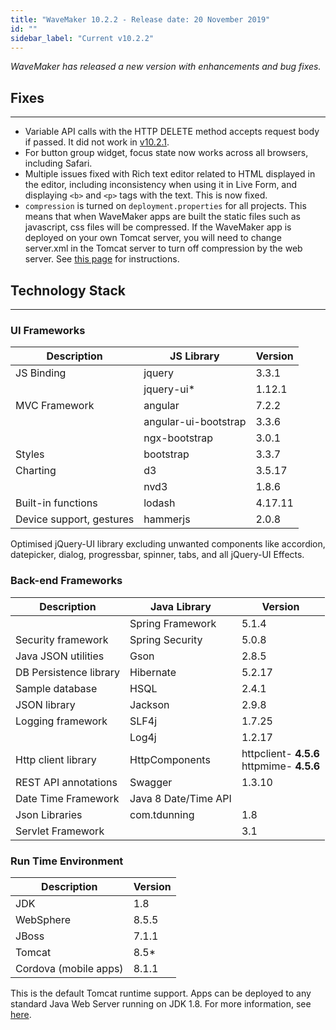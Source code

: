 ```yaml
---
title: "WaveMaker 10.2.2 - Release date: 20 November 2019"
id: ""
sidebar_label: "Current v10.2.2"
---
```

*WaveMaker has released a new version with enhancements and bug fixes.*


## Fixes
---
- Variable API calls with the HTTP DELETE method accepts request body if passed. It did not work in [v10.2.1](/learn/wavemaker-release-notes/v10-2-1).
- For button group widget, focus state now works across all browsers, including Safari.
- Multiple issues fixed with Rich text editor related to HTML displayed in the editor, including inconsistency when using it in Live Form, and displaying `<b>` and `<p>` tags with the text. This is now fixed.  
- ```compression``` is turned on ```deployment.properties``` for all projects. This means that when WaveMaker apps are built the static files such as javascript, css files will be compressed. If the WaveMaker app is deployed on your own Tomcat server, you will need to change server.xml in the Tomcat server to turn off compression by the web server. See [this page](/how-tos/wavemaker-application-deployment-tomcat/) for instructions.

## Technology Stack
---

### UI Frameworks

| Description | JS Library | Version |
| --- | --- | --- |
| JS Binding | jquery | 3.3.1 |
|  | jquery-ui* | 1.12.1 |
| MVC Framework | angular | 7.2.2 |
|  | angular-ui-bootstrap | 3.3.6 |
|  | ngx-bootstrap | 3.0.1 |
| Styles | bootstrap | 3.3.7 |
| Charting | d3 | 3.5.17 |
|  | nvd3 | 1.8.6 |
| Built-in functions | lodash | 4.17.11 |
| Device support, gestures | hammerjs | 2.0.8 |

Optimised jQuery-UI library excluding unwanted components like accordion, datepicker, dialog, progressbar, spinner, tabs, and all jQuery-UI Effects.

### Back-end Frameworks

| Description | Java Library | Version |
| --- | --- | --- |
|  | Spring Framework |5.1.4 |
| Security framework | Spring Security | 5.0.8 |
| Java JSON utilities | Gson |2.8.5 |
| DB Persistence library | Hibernate |5.2.17 |
| Sample database | HSQL |2.4.1 |
| JSON library | Jackson |2.9.8 |
| Logging framework | SLF4j |1.7.25 |
|  | Log4j | 1.2.17 |
| Http client library | HttpComponents |httpclient- **4.5.6** <br> httpmime- **4.5.6** |
| REST API annotations | Swagger | 1.3.10 |
| Date Time Framework | Java 8 Date/Time API |  |
| Json Libraries | com.tdunning |  1.8 |
| Servlet Framework |  | 3.1 |

### Run Time Environment

| Description | Version |
| --- | --- |
| JDK | 1.8 |
| WebSphere | 8.5.5 |
| JBoss | 7.1.1 |
| Tomcat | 8.5* |
| Cordova (mobile apps) |8.1.1 |

This is the default Tomcat runtime support. Apps can be deployed to any standard Java Web Server running on JDK 1.8. For more information, see [here](/learn/app-development/deployment/deployment-web-server).
